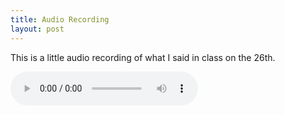 ```yaml
---
title: Audio Recording
layout: post
---
```


This is a little audio recording of what I said in class on the 26th.

<audio controls=true>
	<source src="/media/audio/current-work-state.mp3" >
</audio>